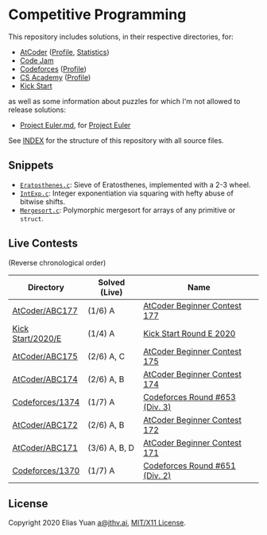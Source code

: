 <!-- SPDX-License-Identifier: X11 -->
# Competitive Programming

This repository includes solutions, in their respective directories, for:

- [AtCoder](https://atcoder.jp/) ([Profile](https://atcoder.jp/users/jthvai), [Statistics](https://kenkoooo.com/atcoder#/user/jthvai))
- [Code Jam](https://codingcompetitions.withgoogle.com/codejam)
- [Codeforces](https://codeforces.com/) ([Profile](https://codeforces.com/profile/jthvai))
- [CS Academy](https://csacademy.com/) ([Profile](https://csacademy.com/user/jthvai))
- [Kick Start](https://codingcompetitions.withgoogle.com/kickstart)

as well as some information about puzzles for which I'm not allowed to release solutions:

- [Project Euler.md](./Project%20Euler.md), for [Project Euler](https://projecteuler.net/)

See [INDEX](./INDEX) for the structure of this repository with all source files.

## Snippets

- [`Eratosthenes.c`](https://gist.github.com/jthvai/de9c2a5d6306016b684c5343f0eebacd): Sieve of Eratosthenes, implemented with a 2-3 wheel.
- [`IntExp.c`](https://gist.github.com/jthvai/6366f2bec88fc26adf23292106c26dd5): Integer exponentiation via squaring with hefty abuse of bitwise shifts.
- [`Mergesort.c`](https://gist.github.com/jthvai/dc9c9ec09b5f2f223b7a383c5575d595): Polymorphic mergesort for arrays of any primitive or `struct`.

## Live Contests

(Reverse chronological order)

| Directory                                   | Solved (Live) | Name
| ---                                         | ---           | ---
| [AtCoder/ABC177](./AtCoder/ABC177/)         | (1/6) A       | [AtCoder Beginner Contest 177](https://atcoder.jp/contests/abc177)
| [Kick Start/2020/E](./Kick%20Start/2020/E/) | (1/4) A       | [Kick Start Round E 2020](https://codingcompetitions.withgoogle.com/kickstart/round/000000000019ff47)
| [AtCoder/ABC175](./AtCoder/ABC175/)         | (2/6) A, C    | [AtCoder Beginner Contest 175](https://atcoder.jp/contests/abc175)
| [AtCoder/ABC174](./AtCoder/ABC174/)         | (2/6) A, B    | [AtCoder Beginner Contest 174](https://atcoder.jp/contests/abc174)
| [Codeforces/1374](./Codeforces/1374/)       | (1/7) A       | [Codeforces Round #653 (Div. 3)](https://codeforces.com/contests/1374)
| [AtCoder/ABC172](./AtCoder/ABC172/)         | (2/6) A, B    | [AtCoder Beginner Contest 172](https://atcoder.jp/contests/abc172)
| [AtCoder/ABC171](./AtCoder/ABC171/)         | (3/6) A, B, D | [AtCoder Beginner Contest 171](https://atcoder.jp/contests/abc171)
| [Codeforces/1370](./Codeforces/1370/)       | (1/7) A       | [Codeforces Round #651 (Div. 2)](https://codeforces.com/contests/1370)

## License

Copyright 2020 Elias Yuan <a@jthv.ai>, [MIT/X11 License](./LICENSE).
